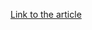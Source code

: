 [Link to the article](https://www.akamai.com/blog/security/how-page-integrity-manager-detects-real-world-magecart-attacks)
